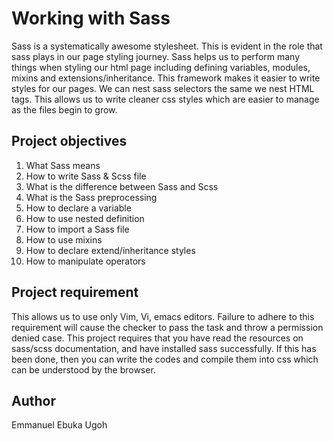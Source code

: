 # Working with Sass
Sass is a systematically awesome stylesheet. This is evident in the role that sass plays in our page styling journey. Sass helps us to perform many things when styling our html page including defining variables, modules, mixins and extensions/inheritance. This framework makes it easier to write styles for our pages. We can nest sass selectors the same we nest HTML tags. This allows us to write cleaner css styles which are easier to manage as the files begin to grow.

## Project objectives
1. What Sass means
2. How to write Sass & Scss file
3. What is the difference between Sass and Scss
4. What is the Sass preprocessing
5. How to declare a variable
6. How to use nested definition
7. How to import a Sass file
8. How to use mixins
9. How to declare extend/inheritance styles
10. How to manipulate operators

## Project requirement
This allows us to use only Vim, Vi, emacs editors. Failure to adhere to this requirement will cause the checker to pass the task and throw a permission denied case. This project requires that you have read the resources on sass/scss documentation, and have installed sass successfully. If this has been done, then you can write the codes and compile them into css which can be understood by the browser.

## Author
Emmanuel Ebuka Ugoh
